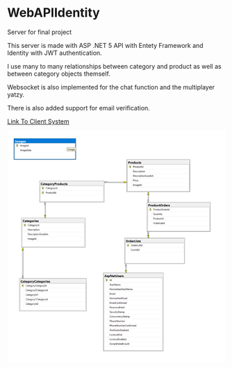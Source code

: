 # WebAPIIdentity
Server for final project

This server is made with ASP .NET 5 API with Entety Framework and Identity with JWT authentication.

I use many to many relationships between category and product as well as between category objects themself.

Websocket is also implemented for the chat function and the multiplayer yatzy.

There is also added support for email verification.

[Link To Client System](https://github.com/jesseburstrom/client_system/blob/master/README.md)

![Alt Text](Database.jpg?raw=true "Server Database")


